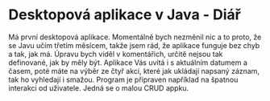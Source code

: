 # Desktopová aplikace v Java - Diář

Má první desktopová aplikace. Momentálně bych nezměnil nic a to proto, že se Javu učím třetím měsícem, takže jsem rád, že aplikace funguje bez chyb a tak, jak má.
Úpravu bych viděl v komentářich, určitě nejsou tak definované, jak by měly být. 
Aplikace Vás uvítá i s aktuálním datumem a časem, poté máte na výběr ze čtyř akcí, které jak ukládají napsaný záznam, tak ho vyhledají i smažou. Program je připraven například na špatnou interakci od uživatele. Jedná se o malou CRUD appku.
